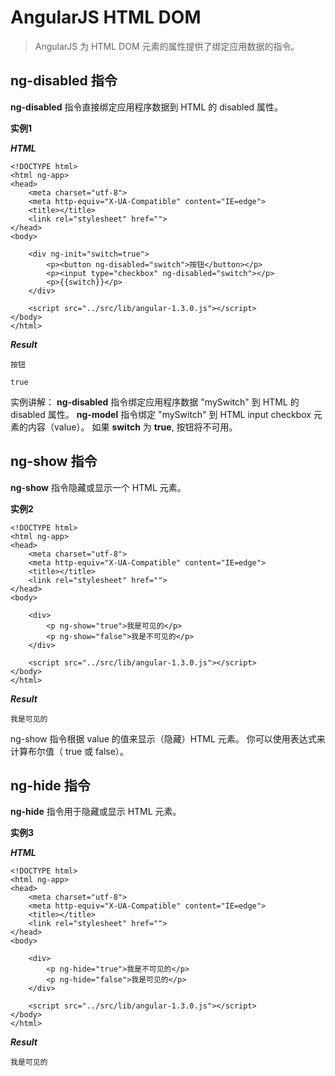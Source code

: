 # AngularJS HTML DOM

> AngularJS 为 HTML DOM 元素的属性提供了绑定应用数据的指令。

## ng-disabled 指令

**ng-disabled** 指令直接绑定应用程序数据到 HTML 的 disabled 属性。

**实例1**

***HTML***

```
<!DOCTYPE html>
<html ng-app>
<head>
	<meta charset="utf-8">
	<meta http-equiv="X-UA-Compatible" content="IE=edge">
	<title></title>
	<link rel="stylesheet" href="">
</head>
<body>
	
	<div ng-init="switch=true">
		<p><button ng-disabled="switch">按钮</button></p>
		<p><input type="checkbox" ng-disabled="switch"></p>
		<p>{{switch}}</p>
	</div>
	
	<script src="../src/lib/angular-1.3.0.js"></script>
</body>
</html>
```

***Result***

```
按钮

true
```

实例讲解：
**ng-disabled** 指令绑定应用程序数据 "mySwitch" 到 HTML 的 disabled 属性。
**ng-model** 指令绑定 "mySwitch" 到 HTML input checkbox 元素的内容（value）。
如果 **switch** 为 **true**, 按钮将不可用。

## ng-show 指令

**ng-show** 指令隐藏或显示一个 HTML 元素。

**实例2**

```
<!DOCTYPE html>
<html ng-app>
<head>
	<meta charset="utf-8">
	<meta http-equiv="X-UA-Compatible" content="IE=edge">
	<title></title>
	<link rel="stylesheet" href="">
</head>
<body>
	
	<div>
		<p ng-show="true">我是可见的</p>
		<p ng-show="false">我是不可见的</p>
	</div>
	
	<script src="../src/lib/angular-1.3.0.js"></script>
</body>
</html>
```

***Result***

```
我是可见的
```

ng-show 指令根据 value 的值来显示（隐藏）HTML 元素。
你可以使用表达式来计算布尔值（ true 或 false）。

## ng-hide 指令

**ng-hide** 指令用于隐藏或显示 HTML 元素。

**实例3**

***HTML***

```
<!DOCTYPE html>
<html ng-app>
<head>
	<meta charset="utf-8">
	<meta http-equiv="X-UA-Compatible" content="IE=edge">
	<title></title>
	<link rel="stylesheet" href="">
</head>
<body>
	
	<div>
		<p ng-hide="true">我是不可见的</p>
		<p ng-hide="false">我是可见的</p>
	</div>
	
	<script src="../src/lib/angular-1.3.0.js"></script>
</body>
</html>
```

***Result***

```
我是可见的
```